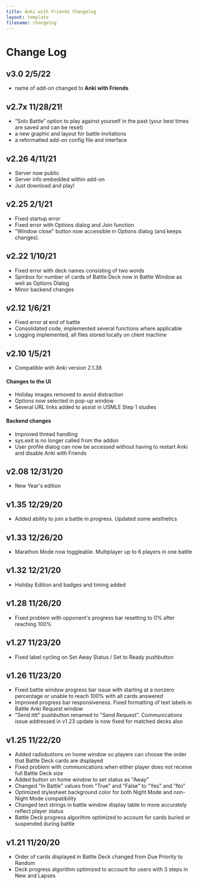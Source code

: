 ```yaml
---
title: Anki with Friends Changelog
layout: template
filename: changelog
---
```


# Change Log

## v3.0 2/5/22

- name of add-on changed to **Anki with Friends**

## v2.7x 11/28/21!

- “Solo Battle” option to play against yourself in the past (your best times are saved and can be reset)
- a new graphic and layout for battle invitations
- a reformatted add-on config file and interface

## v2.26 4/11/21
- Server now public 
- Server info embedded within add-on
- Just download and play!

## v2.25 2/1/21
- Fixed startup error
- Fixed error with Options dialog and Join function
- "Window close" button now accessible in Options dialog (and keeps changes).

## v2.22 1/10/21
- Fixed error with deck names consisting of two words
- Spinbox for number of cards of Battle Deck now in Battle Window as well as Options Dialog
- Minor backend changes

## v2.12 1/6/21
- Fixed error at end of battle
- Consolidated code, implemented several functions where applicable
- Logging implemented, all files stored locally on client machine

## v2.10 1/5/21
- Compatible with Anki version 2.1.38
#### Changes to the UI
- Holiday images removed to avoid distraction
- Options now selected in pop-up window
- Several URL links added to assist in USMLE Step 1 studies
#### Backend changes
- Improved thread handling
- sys.exit is no longer called from the addon
- User profile dialog can now be accessed without having to restart Anki and disable Anki with Friends

## v2.08  12/31/20
- New Year's edition

## v1.35  12/29/20
- Added ability to join a battle in progress. Updated some aesthetics

## v1.33  12/26/20
- Marathon Mode now toggleable. Multiplayer up to 6 players in one battle

## v1.32  12/21/20
- Holiday Edition and badges and timing added

## v1.28  11/26/20
- Fixed problem with opponent's progress bar resetting to 0% after reaching 100%

## v1.27  11/23/20
- Fixed label cycling on Set Away Status / Set to Ready pushbutton

## v1.26  11/23/20
- Fixed battle window progress bar issue with starting at a nonzero percentage or unable to reach 100% with all cards answered
- Improved progress bar responsiveness. Fixed formatting of text labels in Battle Anki Request window
- "Send ittt" pushbutton renamed to "Send Request". Communications issue addressed in v1.23 update is now fixed for matched decks also

## v1.25  11/22/20
- Added radiobuttons on home window so players can choose the order that Battle Deck cards are displayed
- Fixed problem with communications when either player does not receive full Battle Deck size
- Added button on home window to set status as "Away"
- Changed "In Battle" values from "True" and "False" to "Yes" and "No"
- Optimized stylesheet background color for both Night Mode and non-Night Mode compatibility
- Changed text strings in battle window display table to more accurately reflect player status
- Battle Deck progress algorithm optimized to account for cards buried or suspended during battle

## v1.21  11/20/20
- Order of cards displayed in Battle Deck changed from Due Priority to Random
- Deck progress algorithm optimized to account for users with 3 steps in New and Lapses

